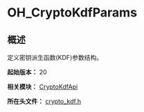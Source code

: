 # OH_CryptoKdfParams

## 概述

定义密钥派生函数(KDF)参数结构。

**起始版本：** 20

**相关模块：** [CryptoKdfApi](capi-cryptokdfapi.md)

**所在头文件：** [crypto_kdf.h](capi-crypto-kdf-h.md)

